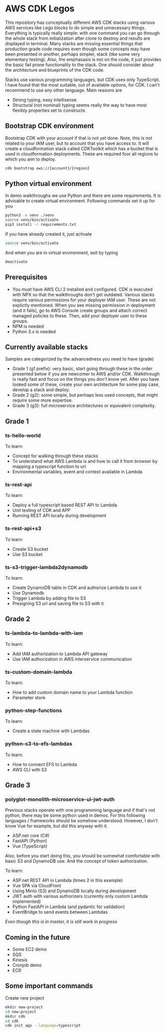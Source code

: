 # AWS CDK Legos

This repository has conceptually different AWS CDK stacks using various AWS services like Lego blocks to do simple and unnecessary things. Everything is typically really simple: with one command you can go through the whole stack from initialization after clone to destroy and results are displayed in terminal. Many stacks are missing essential things that production grade code requires even though some concepts may have been presented in another, perhaps simpler, stack (like some very elementary testing). Also, the emphasasis is not on the code, it just provides the basic fail prone functionality to the stack. One should consider about the architecture and blueprints of the CDK code.

Stacks use various programming languages, but CDK uses only TypeScript. I have found that the most suitable, out of available options, for CDK. I can't recommend to use any other language. Main reasons are

- Strong typing, easy intellisense
- Structural (not nominal) typing seems really the way to have most flexibly properties set to constructs

## Bootstrap CDK environment

Bootstrap CDK with your account if that is not yet done. Note, this is not related to your IAM user, but to account that you have access to. It will create a cloudformation stack called CDKToolkit which has a bucket that is used in cloudformation deployments. These are required foor all regions to which you aim to deploy.

```bash
cdk bootstrap aws://{account}/{region}
```

## Python virtual environment

In demo walkthroughs we use Python and there are some requirements. It is advisable to create virtual environment. Following commands set it up for you

```bash
python3 -m venv ./venv
source venv/bin/activate
pip3 install -r requirements.txt
```

If you have already created it, just activate

```bash
source venv/bin/activate
```

And when you are in virtual environment, exit by typing

```bash
deactivate
```

## Prerequisites

- You must have AWS CLI 2 installed and configured. CDK is executed with NPX so that the walkthroughs don't get outdated. Various stacks require various permissions for your deployer IAM user. These are not explictly mentioned. When you see missing permission in deployment (and it fails), go to AWS Console create groups and attach correct managed policies to these. Then, add your deployer user to these groups.
- NPM is needed
- Python 3.x is needed

## Currently available stacks

Samples are categorized by the advancedness you need to have (grade)

- Grade 1 (g1 prefix): very basic, start going through these in the order presented below if you are newcomer to AWS and/or CDK. Walkthrough is really fast and focus on the things you don't know yet. After you have looked some of these, create your own architecture for some play case, develop a stack and deploy.
- Grade 2 (g2): some simple, but perhaps less used concepts, that might require some more expertise.
- Grade 3 (g3): full microservice architectures or equivalent complexity.

## Grade 1

### ts-hello-world

To learn:

- Concept for walking through these stacks
- To understand what AWS Lambda is and how to call it from browser by mapping a typescript function to url
- Environmental variables, event and context available in Lambda

### ts-rest-api

To learn:

- Deploy a full typescript based REST API to Lambda
- Unit testing of CDK and APP
- Running REST API locally during development

### ts-rest-api+s3

To learn:

- Create S3 bucket
- Use S3 bucket

### ts-s3-trigger-lambda2dynamodb

To learn:

- Create DynamoDB table in CDK and authorize Lambda to use it
- Use Dynamodb
- Trigger Lambda by adding file to S3
- Presigning S3 url and saving file to S3 with it

## Grade 2

### ts-lambda-to-lambda-with-iam

To learn:

- Add IAM authorization to Lambda API gateway
- Use IAM authorization in AWS interservice communication

### ts-custom-domain-lambda

To learn:

- How to add custom domain name to your Lambda function
- Parameter store

### python-step-functions

To learn:

- Create a state machine with Lambdas

### python-s3-to-efs-lambdas

To learn:

- How to connect EFS to Lambda
- AWS CLI with S3

## Grade 3

### polyglot-monolith-microservice-ui-jwt-auth

Previous stacks operate with one programming language and if that's not python, there may be some python used in demos. For this following languages / frameworks should be somehow understood. However, I don't know Vue for example, but did this anyway with it.

- ASP.net core (C#)
- FastAPI (Python)
- Vue (TypeScript)

Also, before you start doing this, you should be somewhat comfortable with basic S3 and DynamoDB use. And the concept of token authorization.

To learn:

- ASP.net REST API in Lambda (times 2 in this example)
- Vue SPA via CloudFront
- Using Minio (S3) and DynamoDB locally during development
- JWT auth with various authorizers (currently only custom Lambda implemented)
- Python FastAPI in Lambda (and pydantic for validation)
- EventBridge to send events between Lambdas

_Even though this is in master, it is still work in progress_

## Coming in the future

- Some EC2 demo
- SQS
- Kinesis
- Cronjob demo
- ECR

## Some important commands

Create new project

```bash
mkdir new-project
cd new-project
mkdir cdk
cd cdk
cdk init app --language=typescript
```
